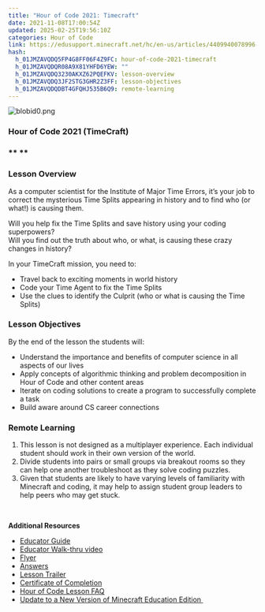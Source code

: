 ```yaml
---
title: "Hour of Code 2021: Timecraft"
date: 2021-11-08T17:00:54Z
updated: 2025-02-25T19:56:10Z
categories: Hour of Code
link: https://edusupport.minecraft.net/hc/en-us/articles/4409940078996-Hour-of-Code-2021-Timecraft
hash:
  h_01JMZAVQDQ5FP4G8FF06F4Z9FC: hour-of-code-2021-timecraft
  h_01JMZAVQDQR08A9X81YHFD6YEW: ""
  h_01JMZAVQDQ3230AKXZ62PQEFKV: lesson-overview
  h_01JMZAVQDQ3JF2STG3GHR2Z3FF: lesson-objectives
  h_01JMZAVQDQDBT4GFQHJ535B6Q9: remote-learning
---
```


![blobid0.png](https://edusupport.minecraft.net/hc/article_attachments/4409940044180)

### **Hour of Code 2021 (TimeCraft)**

### ** **

### **Lesson Overview**

As a computer scientist for the Institute of Major Time Errors, it’s your job to correct the mysterious Time Splits appearing in history and to find who (or what!) is causing them.

Will you help fix the Time Splits and save history using your coding superpowers?  
Will you find out the truth about who, or what, is causing these crazy changes in history?

In your TimeCraft mission, you need to:

- Travel back to exciting moments in world history
- Code your Time Agent to fix the Time Splits
- Use the clues to identify the Culprit (who or what is causing the Time Splits)

### **Lesson Objectives**

By the end of the lesson the students will:

- Understand the importance and benefits of computer science in all aspects of our lives
- Apply concepts of algorithmic thinking and problem decomposition in Hour of Code and other content areas
- Iterate on coding solutions to create a program to successfully complete a task
- Build aware around CS career connections

### Remote Learning

1.  This lesson is not designed as a multiplayer experience. Each individual student should work in their own version of the world. 
2.  Divide students into pairs or small groups via breakout rooms so they can help one another troubleshoot as they solve coding puzzles. 
3.  Given that students are likely to have varying levels of familiarity with Minecraft and coding, it may help to assign student group leaders to help peers who may get stuck. 

 

**Additional Resources**

- [Educator Guide](https://aka.ms/HOC21educatorguide) 
- [Educator Walk-thru video](https://aka.ms/HOC21walkthroughvideo) 
- [Flyer](https://aka.ms/HOC21flyerprint) 
- [Answers](https://aka.ms/HOC21solutionsguide) 
- [Lesson Trailer](https://aka.ms/HOC21trailervideo) 
- [Certificate of Completion](https://aka.ms/HOC21certificate) 
- [Hour of Code Lesson FAQ](https://aka.ms/HOC21faq) 
- [Update to a New Version of Minecraft Education Edition ](https://aka.ms/MEEUpdate)

